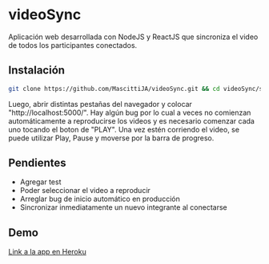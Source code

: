 # videoSync

Aplicación web desarrollada con NodeJS y ReactJS que sincroniza el video de todos los participantes conectados.

## Instalación

```bash
git clone https://github.com/MascittiJA/videoSync.git && cd videoSync/server/ && npm run build
```
Luego, abrir distintas pestañas del navegador y colocar "http://localhost:5000/".
Hay algún bug por lo cual a veces no comienzan automáticamente a reproducirse los videos y es necesario comenzar cada uno tocando el boton de "PLAY".
Una vez estén corriendo el video, se puede utilizar Play, Pause y moverse por la barra de progreso.

## Pendientes

* Agregar test
* Poder seleccionar el video a reproducir
* Arreglar bug de inicio automático en producción
* Sincronizar inmediatamente un nuevo integrante al conectarse

## Demo

[Link a la app en Heroku](https://polar-hollows-19993.herokuapp.com/)

